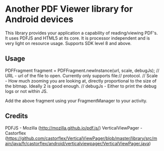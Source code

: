 Another PDF Viewer library for Android devices
==============================================
This library provides your application a capability of reading/viewing PDF's. It uses PDFJS and HTML5 at its core. It is processor independent and is very light on resource usage. Supports SDK level 8 and above.

Usage
-----
PDFFragment fragment = PDFFragment.newInstance(url, scale, debugJs);
// URL - url of the file to open. Currently only supports file:// protocol.
// Scale - How much zooming you are looking at, directly proportional to the size of the bitmap. Ideally 2 is good enough.
// debugJs - Either to print the debug logs or not within JS.

Add the above fragment using your FragmentManager to your activity.

Credits
-------
PDFJS - Mozilla (http://mozilla.github.io/pdf.js/)
VerticalViewPager - Castorflex (https://github.com/castorflex/VerticalViewPager/blob/master/library/src/main/java/fr/castorflex/android/verticalviewpager/VerticalViewPager.java)

